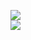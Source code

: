[![](https://img.shields.io/badge/Made%20With-Github%20Spray-lightgrey.svg?style=for-the-badge&logo=github)](https://github.com/Annihil/github-spray#24592)  
[![](https://i.imgur.com/2DrTn0Z.gif)](https://github.com/Annihil/github-spray)